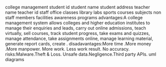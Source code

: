 college management
student id 
student name
student address
teacher name
teacher id
staff 
office
classes
library
labs
sports
courses subjects
non staff members
facilities
awareness programs
advantages:A college management system allows colleges and higher education institutes to manage their enquiries and leads, carry out online admissions, teach virtually, sell courses, track student progress, take exams and quizzes, manage attendance, take assignments online, manage learning material, generate report cards, create .
disadavantages:More time .More money .More manpower. More work. Less work result. No accuracy.
risks:Malware.Theft & Loss. Unsafe data.Negligence.Third party APIs.
uml diagrams
